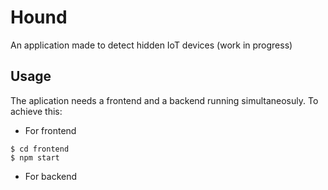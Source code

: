 # Hound
An application made to detect hidden IoT devices (work in progress)
## Usage
The aplication needs a frontend and a backend running simultaneosuly. To achieve this:

- For frontend
```console
$ cd frontend
$ npm start

```

- For backend 
